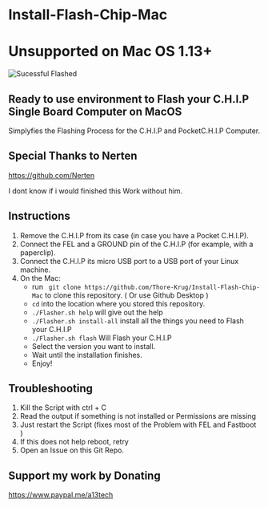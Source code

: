 # Install-Flash-Chip-Mac

# Unsupported on Mac OS 1.13+
![Sucessful Flashed](https://scontent-frt3-1.xx.fbcdn.net/v/t1.0-0/p320x320/56119926_418247262055853_7781281606957793280_n.jpg?_nc_cat=109&_nc_ht=scontent-frt3-1.xx&oh=1382283de4082b42c9e2094abc502944&oe=5D3DFDF0)


## Ready to use environment to Flash your C.H.I.P Single Board Computer on MacOS
 Simplyfies the Flashing Process for the C.H.I.P and PocketC.H.I.P Computer.


 ## Special Thanks to Nerten

 https://github.com/Nerten

 I dont know if i would finished this Work without him.

## Instructions
1. Remove the C.H.I.P from its case (in case you have a Pocket C.H.I.P).
2. Connect the FEL and a GROUND pin of the C.H.I.P (for example, with a paperclip).
3. Connect the C.H.I.P its micro USB port to a USB port of your Linux machine.
4. On the Mac:
    - run ` git clone https://github.com/Thore-Krug/Install-Flash-Chip-Mac` to clone this repository. ( Or use Github Desktop )
    - `cd` into the location where you stored this repository.
    - `./Flasher.sh help` will give out the help
    - `./Flasher.sh install-all` install all the things you need to Flash your C.H.I.P
    - `./Flasher.sh flash` Will Flash your C.H.I.P
    - Select the version you want to install.
    - Wait until the installation finishes.
    - Enjoy!

## Troubleshooting

1. Kill the Script with ctrl + C
2. Read the output if something is not installed or Permissions are missing
3. Just restart the Script (fixes most of the Problem with FEL and Fastboot )
4. If this does not help reboot, retry
5. Open an Issue on this Git Repo.

## Support my work by Donating

https://www.paypal.me/a13tech
